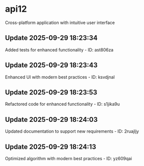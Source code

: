 # api12
Cross-platform application with intuitive user interface

## Update 2025-09-29 18:23:34
Added tests for enhanced functionality - ID: ast806za


## Update 2025-09-29 18:23:43
Enhanced UI with modern best practices - ID: ksvdjnal


## Update 2025-09-29 18:23:53
Refactored code for enhanced functionality - ID: s1jika9u


## Update 2025-09-29 18:24:03
Updated documentation to support new requirements - ID: 2ruajljy


## Update 2025-09-29 18:24:13
Optimized algorithm with modern best practices - ID: yz609qai

